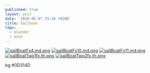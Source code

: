 ```yaml
---
published: true
layout: post
date: '2018-05-07 23:34 +0200'
title: Sailboat
tags:
  - blender
  - mine
---
```

[![sailBoatFx4.md.png](https://images.weserv.nl/?url=//cdn.scrot.moe/images/2018/05/07/sailBoatFx4.md.png)](https://images.weserv.nl/?url=//cdn.scrot.moe/images/2018/05/07/sailBoatFx4.png)
[![sailBoatFx10.md.png](https://images.weserv.nl/?url=//cdn.scrot.moe/images/2018/05/08/sailBoatFx10.md.png)](https://images.weserv.nl/?url=//cdn.scrot.moe/images/2018/05/08/sailBoatFx10.png)
[![sailBoatFx11.md.png](https://images.weserv.nl/?url=//cdn.scrot.moe/images/2018/05/08/sailBoatFx11.md.png)](https://images.weserv.nl/?url=//cdn.scrot.moe/images/2018/05/08/sailBoatFx11.png)  
[![sailBoatTwo1fx.th.png](https://images.weserv.nl/?url=//cdn.scrot.moe/images/2018/05/12/sailBoatTwo1fx.th.png)](https://scrot.moe/image/93bcX) [![sailBoatTwo2fx.th.png](https://images.weserv.nl/?url=//cdn.scrot.moe/images/2018/05/12/sailBoatTwo2fx.th.png)](https://scrot.moe/image/93fC0)

bg #0D314D

